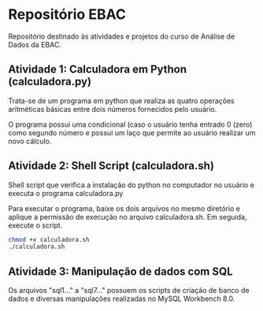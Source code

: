 # Repositório EBAC

Repositório destinado às atividades e projetos do curso de Análise de Dados da EBAC.


## Atividade 1: Calculadora em Python (calculadora.py)
Trata-se de um programa em python que realiza as quatro operações aritméticas básicas
entre dois números fornecidos pelo usuário.

O programa possui uma condicional (caso o usuário tenha entrado 0 (zero) como segundo
número e possui um laço que permite ao usuário realizar um novo cálculo.


## Atividade 2: Shell Script (calculadora.sh)
Shell script que verifica a instalação do python no computador no usuário e executa o
programa calculadora.py

Para executar o programa, baixe os dois arquivos no mesmo diretório e aplique a permissão
de execução no arquivo calculadora.sh. Em seguida, execute o script.

```bash
chmod +x calculadora.sh
./calculadora.sh
```


## Atividade 3: Manipulação de dados com SQL
Os arquivos "sql1..." a "sql7..." possuem os scripts de criação de banco de dados e diversas manipulações realizadas no MySQL Workbench 8.0.
